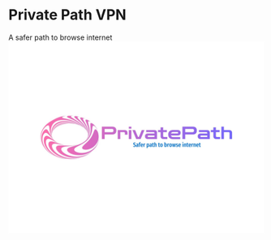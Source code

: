 # Private Path VPN
A safer path to browse internet
![Private Path](./privatepath-high-resolution-logo.jpeg)
